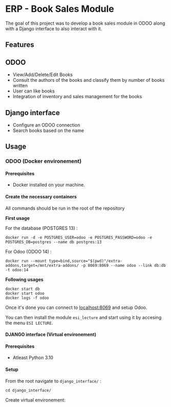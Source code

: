 # ERP - Book Sales Module

The goal of this project was to develop a book sales module in ODOO along with a Django interface to also interact with it.

## Features

## ODOO

* View/Add/Delete/Edit Books
* Consult the authors of the books and classify them by number of books written
* User can like books
* Integration of inventory and sales management for the books

## Django interface

* Configure an ODOO connection
* Search books based on the name
  

## Usage

### ODOO (Docker environement)

#### Prerequisites

- Docker installed on your machine.

#### Create the necessary containers

All commands should be run in the root of the repository

**First usage**

For the database (POSTGRES 13) :

```
docker run -d -e POSTGRES_USER=odoo -e POSTGRES_PASSWORD=odoo -e POSTGRES_DB=postgres --name db postgres:13
```

For Odoo (ODOO 14) :

```
docker run --mount type=bind,source="$(pwd)"/extra-addons,target=/mnt/extra-addons/ -p 8069:8069 --name odoo --link db:db -t odoo:14
```

**Following usages**

```
docker start db
docker start odoo
docker logs -f odoo
```

Once it's done you can connect to [localhost:8069](http://localhost:8069/) and setup Odoo.

You can then install the module `esi_lecture` and start using it by accesing the menu `ESI LECTURE`.

#### DJANGO interface (Virtual environement)

#### Prerequisites

- Atleast Python 3.10 

#### Setup

From the root navigate to  `django_interface/` :

```
cd django_interface/
```

Create virtual environement:







